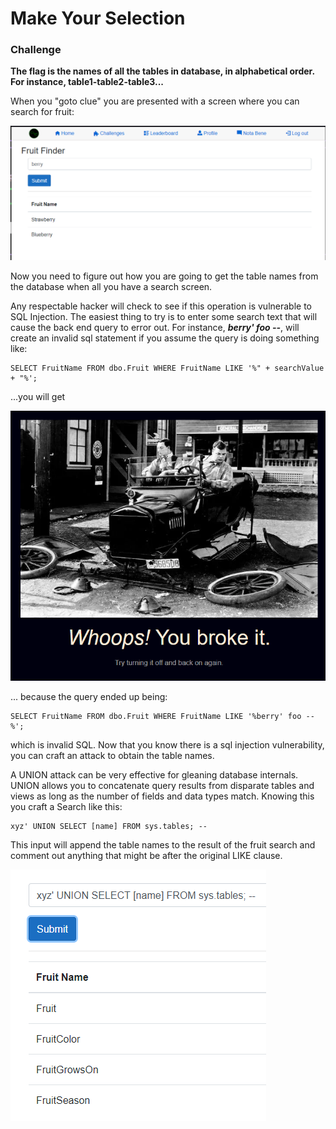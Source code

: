 # Make Your Selection

### Challenge
**The flag is the names of all the tables in database, in alphabetical order. For instance, table1-table2-table3...**

When you "goto clue" you are presented with a screen where you can search for fruit:

![Fruit Finder](/images/MakeYourSelection1.png)

Now you need to figure out how you are going to get the table names from the database when all you have a search screen.

Any respectable hacker will check to see if this operation is vulnerable to SQL Injection. The easiest thing to try is to enter some search text that will cause the back end query to error out. For instance, ***berry' foo --***, will create an invalid sql statement if you assume the query is doing something like:

    SELECT FruitName FROM dbo.Fruit WHERE FruitName LIKE '%" + searchValue + "%';

...you will get

![You broke it](/images/brokeit.png)

... because the query ended up being:

    SELECT FruitName FROM dbo.Fruit WHERE FruitName LIKE '%berry' foo --%';

which is invalid SQL. Now that you know there is a sql injection vulnerability, you can craft an attack to obtain the table names.

A UNION attack can be very effective for gleaning database internals. UNION allows you to concatenate query results from disparate tables and views as long as the number of fields and data types match. Knowing this you craft a Search like this:

    xyz' UNION SELECT [name] FROM sys.tables; --

This input will append the table names to the result of the fruit search and comment out anything that might be after the original LIKE clause.

![Tables](/images/tables.png)

